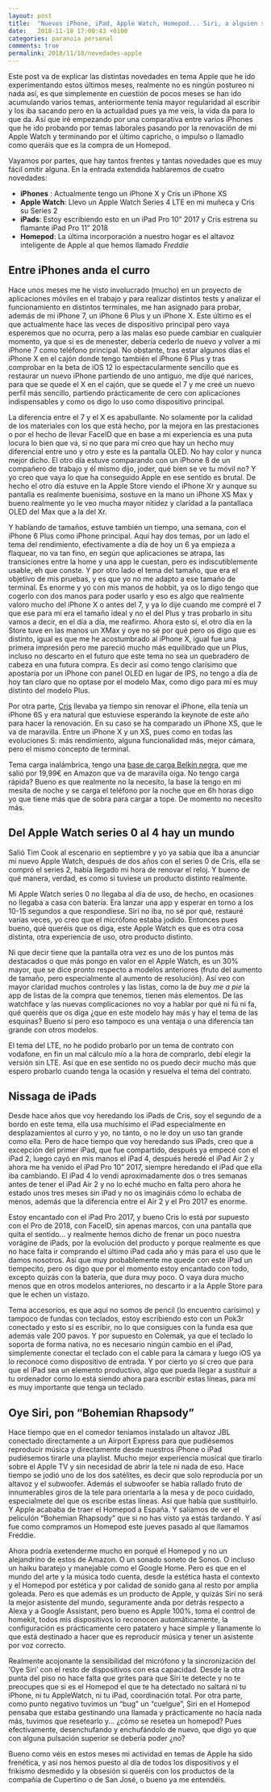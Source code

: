 ```yaml
---
layout: post
title:  "Nuevos iPhone, iPad, Apple Watch, Homepod... Siri, a alguien se le ha ido la cabeza"
date:   2018-11-18 17:00:43 +0100
categories: paranoia personal
comments: true
permalink: 2018/11/18/novedades-apple
---
```


Este post va de explicar las distintas novedades en tema Apple que he ido experimentando estos últimos meses, realmente no es ningún postureo ni nada así, es que simplemente en cuestión de pocos meses se han ido acumulando varios temas, anteriormente tenía mayor regularidad al escribir y los iba sacando pero en la actualidad pues ya me veis, la vida da para lo que da. Así que iré empezando por una comparativa entre varios iPhones que he ido probando por temas laborales pasando por la renovación de mi Apple Watch y terminando por el último capricho, o impulso o llamadlo como queráis que es la compra de un Homepod.

Vayamos por partes, que hay tantos frentes y tantas novedades que es muy fácil omitir alguna. En la entrada extendida hablaremos de cuatro novedades:

* **iPhones** : Actualmente tengo un iPhone X y Cris un iPhone XS
* **Apple Watch**: Llevo un Apple Watch Series 4 LTE en mi muñeca y Cris su Series 2
* **iPads**: Estoy escribiendo esto en un iPad Pro 10” 2017 y Cris estrena su flamante iPad Pro 11” 2018
* **Homepod**: La última incorporación a nuestro hogar es el altavoz inteligente de Apple al que hemos llamado _Freddie_

<!--more-->

## Entre iPhones anda el curro

Hace unos meses me he visto involucrado (mucho) en un proyecto de aplicaciones móviles en el trabajo y para realizar distintos tests y analizar el funcionamiento en distintos terminales, me han asignado para probar, además de mi iPhone 7, un iPhone 6 Plus y un iPhone X. Este último es el que actualmente hace las veces de dispositivo principal pero vaya esperemos que no ocurra, pero a las malas eso puede cambiar en cualquier momento, ya que si es de menester, debería cederlo de nuevo y volver a mi iPhone 7 como teléfono principal. No obstante, tras estar algunos días el iPhone X en el cajón donde tengo también el iPhone 6 Plus y tras comprobar en la beta de iOS 12 lo espectacularmente sencillo que es restaurar un nuevo iPhone partiendo de uno antiguo, me dije qué narices, para que se quede el X en el cajón, que se quede el 7 y me creé un nuevo perfil más sencillo, partiendo prácticamente de cero con aplicaciones indispensables y como os digo lo uso como dispositivo principal. 

La diferencia entre el 7 y el X es apabullante. No solamente por la calidad de los materiales con los que está hecho, por la mejora en las prestaciones o por el hecho de llevar FaceID que en base a mi experiencia es una puta locura lo bien que va, si no que para mí creo que hay un hecho muy diferencial entre uno y otro y este es la pantalla OLED. No hay color y nunca mejor dicho. El otro día estuve comparando con un iPhone 8 de un compañero de trabajo y él mismo dijo, joder, qué bien se ve tu móvil no? Y yo creo que vaya lo que ha conseguido Apple en ese sentido es brutal. De hecho el otro día estuve en la Apple Store viendo el iPhone Xr y aunque su pantalla es realmente buenísima, sostuve en la mano un iPhone XS Max y bueno realmente yo le veo mucha mayor nitidez y claridad a la pantallaca OLED del Max que a la del Xr.

Y hablando de tamaños, estuve también un tiempo, una semana, con el iPhone 6 Plus como iPhone principal. Aquí hay dos temas, por un lado el tema del rendimiento, efectivamente a día de hoy un 6 ya empieza a flaquear, no va tan fino, en según que aplicaciones se atrapa, las transiciones entre la home y una app le cuestan, pero es indiscutiblemente usable, eh que conste. Y por otro lado el tema del tamaño, que era el objetivo de mis pruebas, y es que yo no me adapto a ese tamaño de terminal. Es enorme y yo con mis manos de hobbit, ya os lo digo tengo que cogerlo con dos manos para poder usarlo y eso es algo que realmente valoro mucho del iPhone X o antes del 7, y ya lo dije cuando me compré el 7 que ese para mí era el tamaño ideal y no el del Plus y tras probarlo in situ vamos a decir, en el día a día, me reafirmo. Ahora esto sí, el otro día en la Store tuve en las manos un XMax y oye no sé por qué pero os digo que es distinto, igual es que me he acostumbrado al iPhone X, igual fue una primera impresión pero me pareció mucho más equilibrado que un Plus, incluso no descarto en el futuro que este tema no sea un quebradero de cabeza en una futura compra. Es decir así como tengo clarísimo que apostaría por un iPhone con panel OLED en lugar de IPS, no tengo a día de hoy tan claro que no optase por el modelo Max, como digo para mí es muy distinto del modelo Plus.

Por otra parte, [Cris](http://childrenatyourfeet.com) llevaba ya tiempo sin renovar el iPhone, ella tenía un iPhone 6S y era natural que estuviese esperando la keynote de este año para hacer la renovación. En su caso se ha comparado un iPhone XS, que le va de maravilla. Entre un iPhone X y un XS, pues como en todas las evoluciones S: más rendimiento, alguna funcionalidad más, mejor cámara, pero el mismo concepto de terminal.

Tema carga inalámbrica, tengo una [base de carga Belkin negra](https://www.belkin.com/es/p/P-F8M747/), que me salió por 19,99€ en Amazon que va de maravilla oiga. No tengo carga rápida? Bueno es que realmente no la necesito, la base la tengo en mi mesita de noche y se carga el teléfono por la noche que en 6h horas digo yo que tiene más que de sobra para cargar a tope. De momento no necesito más.

## Del Apple Watch series 0 al 4 hay un mundo

Salió Tim Cook al escenario en septiembre y yo ya sabía que iba a anunciar mi nuevo Apple Watch, después de dos años con el series 0 de Cris, ella se compró el series 2, había llegado mi hora de renovar el reloj. Y bueno de qué manera, verdad, es como si tuviese un producto distinto realmente.

Mi Apple Watch series 0 no llegaba al día de uso, de hecho, en ocasiones no llegaba a casa con batería. Era lanzar una app y esperar en torno a los 10-15 segundos a que respondiese. Siri no iba, no sé por qué, restauré varias veces, yo creo que el micrófono estaba jodido. Entonces pues bueno, qué queréis que os diga, este Apple Watch es que es otra cosa distinta, otra experiencia de uso, otro producto distinto. 

Ni que decir tiene que la pantalla otra vez es uno de los puntos más destacados o que más pongo en valor en el Apple Watch, es un 30% mayor, que se dice pronto respecto a modelos anteriores (fruto del aumento de tamaño, pero especialmente al aumento de resolución). Así veo con mayor claridad muchos controles y las listas, como la de _buy me a pie_ la app de listas de la compra que tenemos, tienen más elementos. De las watchface y las nuevas complicaciones no voy a hablar por qué ni fú ni fa, qué queréis que os diga ¿que en este modelo hay más y hay el tema de las esquinas? Bueno sí pero eso tampoco es una ventaja o una diferencia tan grande con otros modelos.  

El tema del LTE, no he podido probarlo por un tema de contrato con vodafone, en fin un mal cálculo mío a la hora de comprarlo, debí elegir la versión sin LTE. Así que en ese sentido no os puedo decir mucho más que espero probarlo cuando tenga la ocasión y resuelva el tema del contrato.

## Nissaga de iPads

Desde hace años que voy heredando los iPads de Cris, soy el segundo de a bordo en este tema, ella usa muchísimo el iPad especialmente en desplazamientos al curro y yo, no tanto, o no le doy un uso tan grande como ella.  Pero de hace tiempo que voy heredando sus iPads, creo que a excepción del primer iPad, que fue compartido, después ya empecé con el iPad 2, luego cayó en mis manos el iPad 4, después heredé el iPad Air 2 y ahora me ha venido el iPad Pro 10” 2017, siempre heredando el iPad que ella iba cambiando. El iPad 4 lo vendí aproximadamente dos o tres semanas antes de tener el iPad Air 2 y no lo eché mucho en falta pero ahora he estado unos tres meses sin iPad y no os imagináis cómo lo echaba de menos, además que la diferencia entre el Air 2 y el Pro 2017 es enorme.

Estoy encantado con el iPad Pro 2017, y bueno Cris lo está por supuesto con el Pro de 2018, con FaceID, sin apenas marcos, con una pantalla que quita el sentido... y realmente hemos dicho de frenar un poco nuestra vorágine de iPads, por la evolución del producto y porque realmente es que no hace falta ir comprando el último iPad cada año y más para el uso que le damos nosotros. Así que muy probablemente me quede con este iPad un tiempecito, pero os digo que por el momento estoy encantado con todo, excepto quizás con la batería, que dura muy poco. O vaya dura mucho menos que en otros modelos anteriores, no descarto ir a la Apple Store para que le echen un vistazo.

Tema accesorios, es que aquí no somos de pencil (lo encuentro carísimo) y tampoco de fundas con teclados, estoy escribiendo esto con un Pok3r conectado y esto sí es escribir, no lo que consigues con la funda esa que además vale 200 pavos. Y por supuesto en Colemak, ya que el teclado lo soporta de forma nativa, no es necesario ningún cambio en el iPad, simplemente conectar el teclado con el cable para la cámara y luego iOS ya lo reconoce como dispositivo de entrada. Y por cierto yo sí creo que para que el iPad sea un elemento productivo, algo que pueda llegar a sustituir a tu ordenador como lo está siendo ahora para escribir estas líneas, para mí es muy importante que tenga un teclado. 

## Oye Siri, pon “Bohemian Rhapsody”

Hace tiempo que en el comedor teníamos instalado un altavoz JBL conectado directamente a un Airport Express para que pudiésemos reproducir música y directamente desde nuestros iPhone o iPad pudiésemos tirarle una playlist. Mucho mejor experiencia musical que tirarlo sobre el Apple TV y sin necesidad de abrir la tele ni nada de eso. Hace tiempo se jodió uno de los dos satélites, es decir que solo reproducía por un altavoz y el subwoofer. Además el subwoofer se había rallado fruto de innumerables giros de la tele para orientarla a la mesa y de poco cuidado, especialmete del que os escribe estas líneas. Así que había que sustituirlo. Y Apple acababa de traer el Homepod a España. Y salíamos de ver el peliculón “Bohemian Rhapsody” que si no has visto ya estás tardando. Y así fue como compramos un Homepod este jueves pasado al que llamamos Freddie. 

Ahora podría exetenderme mucho en porqué el Homepod y no un alejandrino de estos de Amazon. O un sonado soneto de Sonos. O incluso un haiku baratejo y manejable como el Google Home. Pero es que en el mundo del arte y la música todo cuenta, desde la estética hasta el contexto y el Homepod por estética y por calidad de sonido gana al resto por amplia goleada. Pero es que además es un producto de Apple, y quizás Siri no será la mejor asistente del mundo, seguramente anda por detrás respecto a Alexa y a Google Assistant, pero bueno es Apple 100%, toma el control de homekit, todos mis dispositivos lo reconocen automáticamente, la configuración es prácticamente cero patatero y hace simple y llanamente lo que está destinado a hacer que es reproducir música y tener un asistente por voz correcto. 

Realmente acojonante la sensibilidad del micrófono y la sincronización del ‘Oye Siri’ con el resto de dispositivos con esa capacidad. Desde la otra punta del piso no hace falta que grites para que Siri te detecte y no te preocupes que si es el Homepod el que te ha detectado no saltará ni tu iPhone, ni tu AppleWatch, ni tu iPad, coordinación total. Por otra parte, como punto negativo tuvimos un “bug” un “cuelgue”, Siri en el Homepod pensaba que estaba gestinando una llamada y prácticamente no hacía nada más, tuvimos que resetearlo y... ¿cómo se resetea un homepod? Pues efectivamente, desenchufando y enchufándolo de nuevo, que digo yo que con alguna pulsación superior se debería poder ¿no? 

Bueno como véis en estos meses mi actividad en temas de Apple ha sido frenética, y así nos hemos puesto al día de todos los dispositivos y el frikismo desmedido y la obsesión si queréis con los productos de la compañía de Cupertino o de San José, o bueno ya me entendéis.







